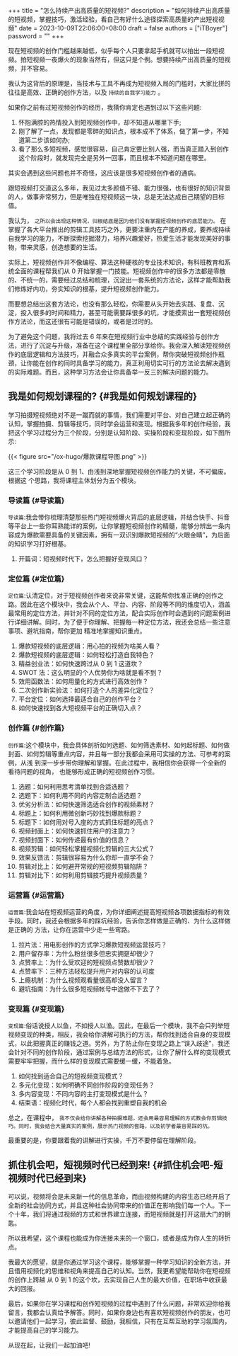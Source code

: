 +++
title = "怎么持续产出高质量的短视频?"
description = "如何持续产出高质量的短视频，掌握技巧，激活经验，看自己有好什么途径探索高质量的产出短视视频"
date = 2023-10-09T22:06:00+08:00
draft = false
authors = ["iTBoyer"]
password = ""
+++

现在短视频的创作门槛越来越低，似乎每个人只要拿起手机就可以拍出一段短视频。拍短视频一夜爆火的现象当然有，但这只是个例。想要持续产出高质量的短视频，并不容易。 

我认为这背后的原理是，当技术与工具不再成为短视频入局的门槛时，大家比拼的往往是高效、正确的创作方法，以及 `持续的自我学习能力` 。 

如果你之前有过短视频创作的经历，我猜你肯定也遇到过以下这些问题: 

1.  怀抱满腔的热情投入到短视频创作中，却不知道从哪里下手;
2.  刚了解了一点，发现都是零碎的知识点，根本成不了体系，做了第一步，不知道第二步该如何办;
3.  看了那么多短视频，感觉很容易，自己肯定要比别人强，而当真正踏入到创作这个阶段时，就发现完全是另外一回事，而且根本不知道问题在哪里。

其实会遇到这些问题也并不奇怪，这应该是很多短视频创作者的通病。 

跟短视频打交道这么多年，我见过太多颜值不错、能力很强，也有很好的知识背景的人，做事非常努力，但是唯独在短视频这一块，总是无法达成自己期望的目标值。 

我认为， `之所以会出现这种情况，归根结底是因为他们没有掌握短视频创作的底层能力。` 在掌握了各大平台推出的剪辑工具技巧之外，更要注重内在产能的养成，要养成持续自我学习的能力，不断探索挖掘潜力，培养兴趣爱好，热爱生活才能发现美好的事物，带来灵感，创造想要的生活。 

实际上，短视频创作并不像编程、算法这种硬核的专业技术知识，有科班教育和系统全面的课程帮我们从 0 开始掌握一门技能。短视频创作中的很多方法都是零散的、不统一的，需要经过总结和梳理，沉淀出一套系统的方法论，这样才能帮助我们修炼好内功，夯实知识的根基，提升短视频创作能力。 

而要想总结出这套方法论，也没有那么轻松，你需要从头开始去实践、复盘、沉淀，投入很多的时间和精力，甚至可能需要踩很多的坑，才能摸索出一套短视频创作方法论，而这还很有可能是错误的，或者是过时的。 

为了避免这个问题，我将过去 6 年来在短视频行业中总结的实践经验与创作方法，进行了沉淀与升级，准备在这个课程里全部分享给你。我会深入解读短视频创作的底层逻辑和方法技巧，并融合众多真实的平台案例，帮你突破短视频创作瓶颈，让你能在创作的同时具备学习的能力，真正利用切实可行的方法论去解决遇到的实际难题。而且，这种学习方法会让你具备举一反三的解决问题的能力。 


## 我是如何规划课程的? {#我是如何规划课程的}

学习拍摄短视频绝对不是一蹴而就的事情，我们需要对平台、对自己建立起正确的认知，掌握拍摄、剪辑等技巧，同时学会运营和变现。根据我多年的创作经验，我把这个学习过程分为三个阶段，分别是认知阶段、实操阶段和变现阶段，如下图所示: 

{{< figure src="/ox-hugo/爆款课程导图.png" >}} 

这三个学习阶段是从 0 到 1、由浅到深地掌握短视频创作能力的关键，不可偏废。根据这 个思路，我将课程主体划分为五个模块。 


### 导读篇 {#导读篇}

`导读篇`:我会带你梳理清楚那些热门短视频爆火背后的底层逻辑，并结合快手、抖音等平台上一些你耳熟能详的案例，让你掌握短视频创作的精髓，能够分辨出一条内容成为爆款需要具备的关键因素，拥有一双识别爆款短视频的“火眼金睛”，为后面的知识学习打好根基。 

1.  开篇词：短视频时代下，怎么把握好变现风口？


### 定位篇 {#定位篇}

`定位篇`:认清定位，对于短视频创作者来说非常关键，这能帮你找准正确的创作之路。因此在这个模块中，我会从个人、平台、内容、阶段等不同的维度切入，涵盖最常用的定位方法，并针对不同的定位方法，配合实际创作时会遇到的问题案例进行详细讲解。同时，为了便于你理解、把握每一种定位方法，我还会总结一些注意事项、避坑指南，帮你更加 精准地掌握知识重点。 

1.  爆款短视频的底层逻辑：用心拍的视频为啥美人看？
2.  爆款短视频的底层逻辑：如何轻松打造自我特色？
3.  精益创业法：如何快速跨过从 0 到 1 这道坎？
4.  SWOT 法：这么明显的个人优势你为啥就是看不到？
5.  效用函数法：如何用量化的方式进行高效创作？
6.  二次创作新实验法：如何打造个人的差异化定位？
7.  平台定位：如何选择最适合自己的创作平台？
8.  如何快速找到各大短视频平台的正确切入点？


### 创作篇 {#创作篇}

`创作篇`:这个模块中，我会具体剖析如何选题、如何筛选素材、如何起标题、如何做封面、如何剪辑等重点内容，并且每一部分我都会采用可实操的方法、可参考的案例，从浅 到深一步步带你理解和掌握。在此过程中，我相信你会获得一个全新的看待问题的视角， 也能够形成正确的短视频创作习惯。 

1.  选题：如何利用思考清单找到合适选题？
2.  选题下：如何利用不同的内容定制合适选题？
3.  优劣分析法：如何快速筛选适合创作的视频素材？
4.  标题上：如何利用微创新巧妙找到爆款标题？
5.  标题下：如何用对号入座的方式抓住标题的亮点？
6.  视频封面上：如何快速抓住用户的注意力？
7.  视频封面下：如何传递最有价值的信息？
8.  视频剪辑：如何轻松掌握视频化剪辑的三大公式？
9.  效果反馈法：剪辑很容易为什么你却一直学不会？
10. 剪辑对比上：如何避开常规的短视频剪辑陷阱？
11. 剪辑对比下：如何利用剪辑技巧提升视频质量？


### 运营篇 {#运营篇}

`运营篇`:我会站在短视频运营的角度，为你详细阐述提高短视频各项数据指标的有效手段。同时，我还会根据多年的踩坑经验，告诉你怎样做是正确的、为什么这样做是正确的 方法，让你在运营中少走一些弯路。 

1.  拉片法：用电影创作的方式学习爆款短视频运营技巧？
2.  用户留存率：为什么粉丝很多但忠实拥趸却很少？
3.  点赞率上：为什么受欢迎的短视频点赞数却很少？
4.  点赞率下：三种方法轻松提升用户对内容的认可度
5.  上瘾机制：为什么视频观看量很高却没人留言？
6.  避坑指南：为什么很多短视频帐号中途做不下去了？


### 变现篇 {#变现篇}

`变现篇`:俗话说授人以鱼，不如授人以渔。因此，在最后一个模块，我不会只列举短视频变现的种类，相反，我会给你讲解可执行的方法，帮你找到适合自身的变现模式，以此把握真正的赚钱之道。另外，为了防止你在变现之路上“误入歧途”，我还会针对不同的创作阶段，通过案例与总结方法的形式，让你了解什么样的变现模式需要牢牢把握，而什么样的变现模式需要缓一缓，不能着急。 

1.  如何找到适合自己的短视频变现模式？
2.  多元化变现：如何明确不同创作阶段的变现任务？
3.  多内容变现：不同内容的主打变现模式是什么？
4.  结束语：视频化时代，每个人都会找到重塑自我的机会

总之，在课程中， `我不仅会给你讲解各种拍摄难题，还会用最容易理解的方式教会你剪辑技巧。同时，我会结合大量真实的案例，展示热门视频的套路，以及初学者最容易踩的坑。` 

最重要的是，你要跟着我的讲解进行实操，千万不要停留在理解阶段。 


## 抓住机会吧，短视频时代已经到来! {#抓住机会吧-短视频时代已经到来}

可以说，视频将会是未来新一代的信息革命，而由视频构建的内容生态已经开启了全新的社会协同方式，并且这种社会协同带来的价值正在影响我们每一个人。下一个十年，我们将通过视频的方式和世界建立连接，而短视频就是打开这扇大门的钥匙。 

所以我希望，这个课程也能成为你连接未来的一个窗口，或者是成为你人生的转折点。 

我最大的愿望，就是你通过学习这个课程，能够掌握一种学习知识的全新方法，并且借用视频化的思维和视角来提高自己的认知。当然，我更希望能帮助你在短视频的创作上跨越 从 0 到 1 的这个坎，去实现自己人生的最大价值，在职场中收获最大的回报。 

最后，如果你在学习课程和创作短视频的过程中遇到了什么问题，非常欢迎你给我留言，我都会认真给予解答。同时，如果你身边也有喜欢短视频创作的朋友，也可以邀请他们一起学习，彼此监督、鼓励，我相信，只有在互帮互助的学习氛围内，才能提高自己的学习能力。 

从现在起，让我们一起加油吧! 

